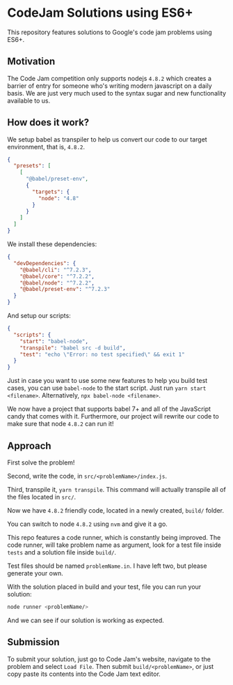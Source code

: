 # CodeJam Solutions using ES6+

This repository features solutions to Google's code jam problems using ES6+.

## Motivation

The Code Jam competition only supports nodejs `4.8.2` which creates a barrier of entry for someone who's writing modern javascript on a daily basis. We are just very much used to the syntax sugar and new functionality available to us.

## How does it work?

We setup babel as transpiler to help us convert our code to our target environment, that is, `4.8.2`.

```json
{
  "presets": [
    [
      "@babel/preset-env",
      {
        "targets": {
          "node": "4.8"
        }
      }
    ]
  ]
}
```

We install these dependencies:

```json
{
  "devDependencies": {
    "@babel/cli": "^7.2.3",
    "@babel/core": "^7.2.2",
    "@babel/node": "^7.2.2",
    "@babel/preset-env": "^7.2.3"
  }
}
```

And setup our scripts:

```json
{
  "scripts": {
    "start": "babel-node",
    "transpile": "babel src -d build",
    "test": "echo \"Error: no test specified\" && exit 1"
  }
}
```

Just in case you want to use some new features to help you build test cases, you can use `babel-node` to the start script. Just run `yarn start <filename>`. Alternatively, `npx babel-node <filename>`.

We now have a project that supports babel 7+ and all of the JavaScript candy that comes with it. Furthermore, our project will rewrite our code to make sure that node `4.8.2` can run it!

## Approach

First solve the problem!

Second, write the code, in `src/<problemName>/index.js`.

Third, transpile it, `yarn transpile`. This command will actually transpile all of the files located in `src/`.

Now we have `4.8.2` friendly code, located in a newly created, `build/` folder.

You can switch to node `4.8.2` using `nvm` and give it a go.

This repo features a code runner, which is constantly being improved. The code runner, will take problem name as argument, look for a test file inside `tests` and a solution file inside `build/`.

Test files should be named `problemName.in`. I have left two, but please generate your own.

With the solution placed in build and your test, file you can run your solution:

```bash
node runner <problemName/>
```

And we can see if our solution is working as expected.

## Submission

To submit your solution, just go to Code Jam's website, navigate to the problem and select `Load File`. Then submit `build/<problemName>`, or just copy paste its contents into the Code Jam text editor.
